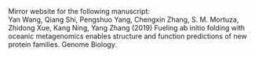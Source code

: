 Mirror website for the following manuscript:  
   Yan Wang, Qiang Shi, Pengshuo Yang, Chengxin Zhang, S. M. Mortuza, Zhidong Xue, Kang Ning, Yang Zhang (2019) Fueling ab initio folding with oceanic metagenomics enables structure and function predictions of new protein families. Genome Biology.  
